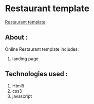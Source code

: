 # Restaurant template

[Restaurant template](http://digistyleweb.nematghaznavi.ir/)

## About :

Online Restaurant template includes:

1. landing page

## Technologies used :

1. Html5
2. css3
3. javascript
